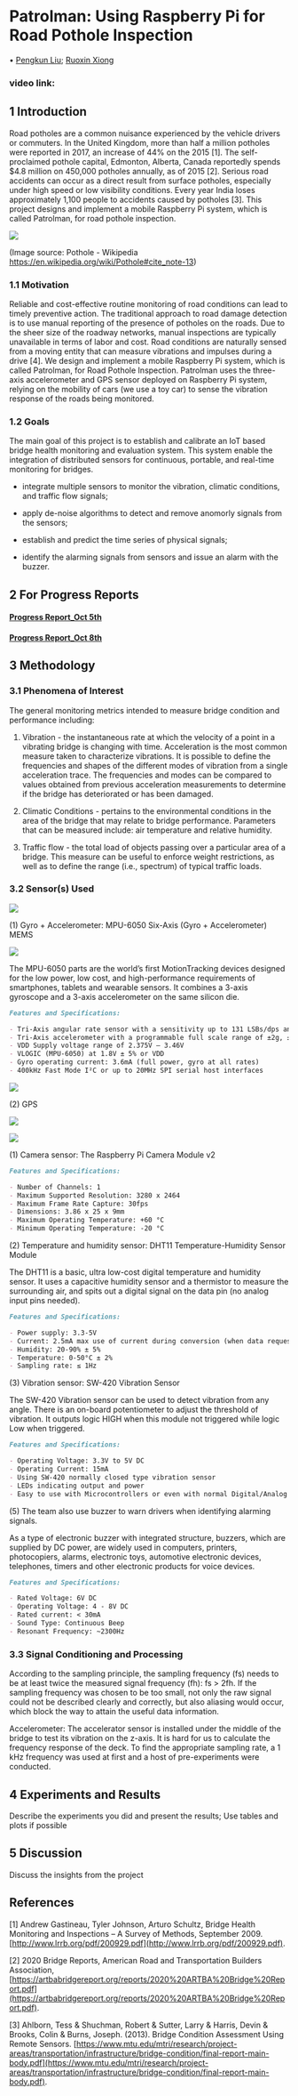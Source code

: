# Patrolman: Using Raspberry Pi for Road Pothole Inspection

• [Pengkun Liu](pengkunl@andrew.cmu.edu); [Ruoxin Xiong](ruoxinx@andrew.cmu.edu)

### video link:


## 1 Introduction

Road potholes are a common nuisance experienced by the vehicle drivers or commuters. In the United Kingdom, more than half a million potholes were reported in 2017, an increase of 44% on the 2015 [1]. The self-proclaimed pothole capital, Edmonton, Alberta, Canada reportedly spends $4.8 million on 450,000 potholes annually, as of 2015 [2]. Serious road accidents can occur as a direct result from surface potholes, especially under high speed or low visibility conditions. Every year India loses approximately 1,100 people to accidents caused by potholes [3]. This project designs and implement a mobile Raspberry Pi system, which is called Patrolman, for road pothole inspection.

![](/Images/background.png)

(Image source: Pothole - Wikipedia https://en.wikipedia.org/wiki/Pothole#cite_note-13)

### 1.1 Motivation

Reliable and cost-effective routine monitoring of road conditions can lead to timely preventive action. The traditional approach to road damage detection is to use manual reporting of the presence of potholes on the roads. Due to the sheer size of the roadway networks, manual inspections are typically unavailable in terms of labor and cost. Road conditions are naturally sensed from a moving entity that can measure vibrations and impulses during a drive [4]. We design and implement a mobile Raspberry Pi system, which is called Patrolman, for Road Pothole Inspection. Patrolman uses the three-axis accelerometer and GPS sensor deployed on Raspberry Pi system, relying on the mobility of cars (we use a toy car) to sense the vibration response of the roads being monitored.

### 1.2 Goals

The main goal of this project is to establish and calibrate an IoT based bridge health monitoring and evaluation system. This system enable the integration of distributed sensors for continuous, portable, and real-time monitoring for bridges.

- integrate multiple sensors to monitor the vibration, climatic conditions, and traffic flow signals;

- apply de-noise algorithms to detect and remove anomorly signals from the sensors;

- establish and predict the time series of physical signals;

- identify the alarming signals from sensors and issue an alarm with the buzzer.

## 2 For Progress Reports

#### [Progress Report_Oct 5th](https://github.com/xiongrxchn/IntelBri.github.io/blob/gh-pages/progress_report_1.md)
#### [Progress Report_Oct 8th](https://github.com/xiongrxchn/IntelBri.github.io/blob/gh1-pages/progress_report_2.md)


## 3 Methodology

### 3.1 Phenomena of Interest

The general monitoring metrics intended to measure bridge condition and performance including:

1. Vibration - the instantaneous rate at which the velocity of a point in a vibrating bridge is changing with time. Acceleration is the most common measure taken to characterize vibrations. It is possible to define the frequencies and shapes of the different modes of vibration from a single acceleration trace. The frequencies and modes can be compared to values obtained from previous acceleration measurements to determine if the bridge has deteriorated or has been damaged.

2. Climatic Conditions - pertains to the environmental conditions in the area of the bridge that may relate to bridge performance. Parameters that can be measured include: air temperature and relative humidity.

3. Traffic flow - the total load of objects passing over a particular area of a bridge. This measure can be useful to enforce weight restrictions, as well as to define the range (i.e., spectrum) of typical traffic loads.

### 3.2 Sensor(s) Used
![](/Images/sensor_all.png)


(1) Gyro + Accelerometer: MPU-6050 Six-Axis (Gyro + Accelerometer) MEMS

![](/Images/MPU_6050.png)

The MPU-6050 parts are the world’s first MotionTracking devices designed for the low power, low cost, and high-performance requirements of smartphones, tablets and wearable sensors. It combines a 3-axis gyroscope and a 3-axis accelerometer on the same silicon die.

```markdown
Features and Specifications:

- Tri-Axis angular rate sensor with a sensitivity up to 131 LSBs/dps and a full-scale range of ±250, ±500, ±1000, and ±2000dps
- Tri-Axis accelerometer with a programmable full scale range of ±2g, ±4g, ±8g and ±16g
- VDD Supply voltage range of 2.375V – 3.46V 
- VLOGIC (MPU-6050) at 1.8V ± 5% or VDD
- Gyro operating current: 3.6mA (full power, gyro at all rates)
- 400kHz Fast Mode I²C or up to 20MHz SPI serial host interfaces 
```
![](/Images/Acceleromete_interfacer.png)


(2) GPS

![](/Images/GPS.png)

![](/Images/GPS_interface.png)




(1) Camera sensor: The Raspberry Pi Camera Module v2

```markdown
Features and Specifications:

- Number of Channels: 1
- Maximum Supported Resolution: 3280 x 2464
- Maximum Frame Rate Capture: 30fps
- Dimensions: 3.86 x 25 x 9mm
- Maximum Operating Temperature: +60 °C
- Minimum Operating Temperature: -20 °C
```

(2) Temperature and humidity sensor: DHT11 Temperature-Humidity Sensor Module

The DHT11 is a basic, ultra low-cost digital temperature and humidity sensor. It uses a capacitive humidity sensor and a thermistor to measure the surrounding air, and spits out a digital signal on the data pin (no analog input pins needed).

```markdown
Features and Specifications:

- Power supply: 3.3-5V
- Current: 2.5mA max use of current during conversion (when data request)
- Humidity: 20-90% ± 5%
- Temperature: 0-50°C ± 2%
- Sampling rate: ≤ 1Hz
```

(3) Vibration sensor: SW-420 Vibration Sensor

The SW-420 Vibration sensor can be used to detect vibration from any angle. There is an on-board potentiometer to adjust the threshold of vibration. It outputs logic HIGH when this module not triggered while logic Low when triggered.

```markdown
Features and Specifications:

- Operating Voltage: 3.3V to 5V DC
- Operating Current: 15mA
- Using SW-420 normally closed type vibration sensor
- LEDs indicating output and power
- Easy to use with Microcontrollers or even with normal Digital/Analog IC
```


(5) The team also use buzzer to warn drivers when identifying alarming signals.

As a type of electronic buzzer with integrated structure, buzzers, which are supplied by DC power, are widely used in computers, printers, photocopiers, alarms, electronic toys, automotive electronic devices, telephones, timers and other electronic products for voice devices.

```markdown
Features and Specifications:

- Rated Voltage: 6V DC
- Operating Voltage: 4 - 8V DC
- Rated current: < 30mA
- Sound Type: Continuous Beep
- Resonant Frequency: ~2300Hz 
```

### 3.3 Signal Conditioning and Processing

According to the sampling principle, the sampling frequency (fs) needs to be at least twice the measured signal frequency (fh): fs > 2fh. If the sampling frequency was chosen to be too small, not only the raw signal could not be described clearly and correctly, but also aliasing would occur, which block the way to attain the useful data information.

Accelerometer: The accelerator sensor is installed under the middle of the bridge to test its vibration on the z-axis. It is hard for us to calculate the frequency response of the deck. To find the appropriate sampling rate, a 1 kHz frequency was used at first and a host of pre-experiments were conducted. 

## 4 Experiments and Results

Describe the experiments you did and present the results; Use tables and plots if possible





## 5 Discussion

Discuss the insights from the project

## References

[1] Andrew Gastineau, Tyler Johnson, Arturo Schultz, Bridge Health Monitoring and Inspections – A Survey of Methods, September 2009. [http://www.lrrb.org/pdf/200929.pdf](http://www.lrrb.org/pdf/200929.pdf).

[2] 2020 Bridge Reports, American Road and Transportation Builders Association, 
[https://artbabridgereport.org/reports/2020%20ARTBA%20Bridge%20Report.pdf](https://artbabridgereport.org/reports/2020%20ARTBA%20Bridge%20Report.pdf).

[3] Ahlborn, Tess & Shuchman, Robert & Sutter, Larry & Harris, Devin & Brooks, Colin & Burns, Joseph. (2013). Bridge Condition Assessment Using Remote Sensors. [https://www.mtu.edu/mtri/research/project-areas/transportation/infrastructure/bridge-condition/final-report-main-body.pdf](https://www.mtu.edu/mtri/research/project-areas/transportation/infrastructure/bridge-condition/final-report-main-body.pdf).
